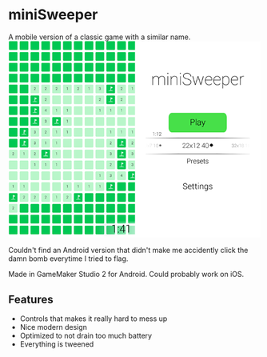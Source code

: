 # miniSweeper
A mobile version of a classic game with a similar name.
![Playing Field](/Store/screenshots/ScreenieForGithub.png?raw=true)

Couldn't find an Android version that didn't make me accidently click the damn bomb everytime I tried to flag.

Made in GameMaker Studio 2 for Android. Could probably work on iOS.

## Features
* Controls that makes it really hard to mess up
* Nice modern design
* Optimized to not drain too much battery
* Everything is tweened